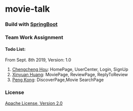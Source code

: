 # movie-talk

### Build with [SpringBoot](https://spring.io/projects/spring-boot/)

### Team Work Assignment

#### Todo List: 

From Sept. 8th 2019, Version: 1.0

1. [Chengcheng Hou](https://github.com/housirvip): HomePage, UserCenter, Login, SignUp
2. [Xinyuan Huang](https://github.com/hxy112292): MoviePage, ReviewPage, ReplyToReview
3. [Peng Kong](https://github.com/kong-p): DiscoverPage,Movie SearchPage

### License
[Apache License, Version 2.0](https://www.apache.org/licenses/LICENSE-2.0.html)